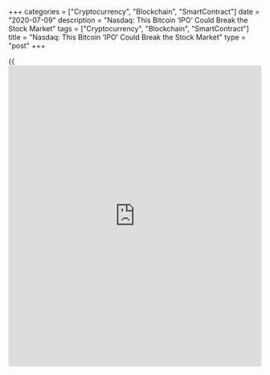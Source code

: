 +++
categories = ["Cryptocurrency", "Blockchain", "SmartContract"]
date = "2020-07-09"
description = "Nasdaq: This Bitcoin ‘IPO’ Could Break the Stock Market"
tags = ["Cryptocurrency", "Blockchain", "SmartContract"]
title = "Nasdaq: This Bitcoin ‘IPO’ Could Break the Stock Market"
type = "post"
+++

{{<iframe id="large-banner" src="https://www.bounty.group/#slide=22.0" width="100%" height="600" scrolling="no" style="border: 0px solid rgb(216, 221, 230); border-radius: 3px;">}}

Coinbase, the $8 billion [bitcoin](https://www.letsplayfx.com/blog/forex-for-bitcoin/) exchange, is planning an IPO to become
a publicly-listed company. As rampant speculation sweeps the investing
world, Is there a more devastating FOMO combination than the world of
cryptocurrency diving headlong into a frothy tech bubble?

![Nasdaq: This Bitcoin ‘IPO’ Could Break the Stock Market][1]

Bitcoin’s massive rally in 2017 is probably one of the most famous
speculative bubbles in recent memory. After a stock market crash earlier
this year, the latest FOMO craze has been buying beaten-up equities,
with a particular penchant for bankruptcy. As those companies have
struggled recently, the tech sector has forged ahead.

Companies like Nikola (the EV company that has yet to sell a car) have
seen enormous gains, while established giants like Amazon and Apple are
trading at record highs despite record unemployment claims in the United
States. Enter Coinbase. As the largest and most recognizable
[cryptocurrency exchange](https://www.playgroundfx.com/blog/best-cryptocurrency-exchange/), it has found the right time to IPO.

When trading legends like billionaire Paul Tudor Jones have purchased
[bitcoin](https://www.letsplayfx.com/blog/forex-for-bitcoin/) as an inflation hedge, how hard is it to imagine that more
pension funds want a coin or two? Especially with almost every major
central bank printing money like there’s no tomorrow.

Given [bitcoin](https://www.letsplayfx.com/blog/forex-for-bitcoin/)’s limited liquidity, the prospect of higher transaction
volume would be great [news](https://www.letsplayfx.com/blog/forex-news-website/) for Coinbase. Bitcoin is an easy proposition
to sell, and so is Coinbase. That’s why the FOMO could get crazy.

Existing demand is likely why Coinbase is not going through a
traditional IPO. Instead, the exchange is diving straight into the
market via a direct listing.

Behind the scenes, is there another explanation for the rush to IPO? It
could be that indicators are starting to suggest that the economic sugar
rush has peaked and its cash-out time for insiders.

In the meantime, let’s see how crazy things can get for Coinbase’s
stock. Armchair [investor](https://www.fintechee.com/tutorial-for-forex-trading/investor-mode/)s, get your popcorn ready.

_Source:[FXPro][2]_

   1. /files/downloads/3/5/4/354675ec44aa330386a0b16f7fefe61a_155cf820099d6c4624227c23185d752a.png
   2. /geturl/index/ab9ac33bcc6c0da68a0c15dff78c0588de4daf83/